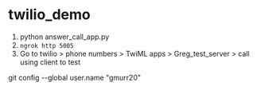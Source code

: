 # twilio_demo

1. python answer_call_app.py
1. `ngrok http 5005`
1. Go to twilio > phone numbers > TwiML apps > Greg_test_server > call using client to test


git config --global user.name "gmurr20"